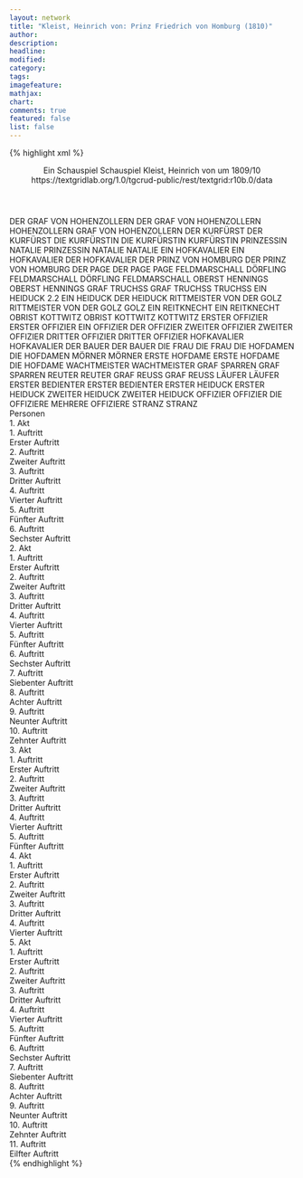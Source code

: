 ```yaml
---
layout: network
title: "Kleist, Heinrich von: Prinz Friedrich von Homburg (1810)"
author:
description:
headline:
modified:
category:
tags:
imagefeature:
mathjax:
chart:
comments: true
featured: false
list: false
---
```

{% highlight xml %}
<?xml-model href="https://raw.githubusercontent.com/DLiNa/project/master/rules/lina.rnc"?><?xml-model href="https://raw.githubusercontent.com/DLiNa/project/master/rules/lina.sch"?>
<play xmlns="http://lina.digital">
  <header>
    <title>Prinz Friedrich von Homburg</title>
    <subtitle>Ein Schauspiel</subtitle>
    <genretitle>Schauspiel</genretitle>
    <author>Kleist, Heinrich von</author>
    <date type="print" when="1821"/>
    <date type="premiere" when="1821"/>
    <date type="written" when="1810">um 1809/10</date>
    <source>https://textgridlab.org/1.0/tgcrud-public/rest/textgrid:r10b.0/data</source>
  </header>
  <personae>
    <character>
      <name>DER GRAF VON HOHENZOLLERN</name>
      <alias xml:id="der_graf_von_hohenzollern">
        <name>DER GRAF VON HOHENZOLLERN</name>
      </alias>
      <alias xml:id="hohenzollern">
        <name>HOHENZOLLERN</name>
      </alias>
      <alias xml:id="graf_von_hohenzollern">
        <name>GRAF VON HOHENZOLLERN</name>
      </alias>
    </character>
    <character>
      <name>DER KURFÜRST</name>
      <alias xml:id="der_kurfürst">
        <name>DER KURFÜRST</name>
      </alias>
    </character>
    <character>
      <name>DIE KURFÜRSTIN</name>
      <alias xml:id="die_kurfürstin">
        <name>DIE KURFÜRSTIN</name>
      </alias>
      <alias xml:id="kurfürstin">
        <name>KURFÜRSTIN</name>
      </alias>
    </character>
    <character>
      <name>PRINZESSIN NATALIE</name>
      <alias xml:id="prinzessin_natalie">
        <name>PRINZESSIN NATALIE</name>
      </alias>
      <alias xml:id="natalie">
        <name>NATALIE</name>
      </alias>
    </character>
    <character>
      <name>EIN HOFKAVALIER</name>
      <alias xml:id="ein_hofkavalier">
        <name>EIN HOFKAVALIER</name>
      </alias>
      <alias xml:id="der_hofkavalier">
        <name>DER HOFKAVALIER</name>
      </alias>
    </character>
    <character>
      <name>DER PRINZ VON HOMBURG</name>
      <alias xml:id="der_prinz_von_homburg">
        <name>DER PRINZ VON HOMBURG</name>
      </alias>
    </character>
    <character>
      <name>DER PAGE</name>
      <alias xml:id="der_page">
        <name>DER PAGE</name>
      </alias>
      <alias xml:id="page">
        <name>PAGE</name>
      </alias>
    </character>
    <character>
      <name>FELDMARSCHALL DÖRFLING</name>
      <alias xml:id="feldmarschall_dörfling">
        <name>FELDMARSCHALL DÖRFLING</name>
      </alias>
      <alias xml:id="feldmarschall">
        <name>FELDMARSCHALL</name>
      </alias>
    </character>
    <character>
      <name>OBERST HENNINGS</name>
      <alias xml:id="oberst_hennings">
        <name>OBERST HENNINGS</name>
      </alias>
    </character>
    <character>
      <name>GRAF TRUCHSS</name>
      <alias xml:id="graf_truchss">
        <name>GRAF TRUCHSS</name>
      </alias>
      <alias xml:id="truchss">
        <name>TRUCHSS</name>
      </alias>
    </character>
    <character>
      <name>EIN HEIDUCK 2.2</name>
      <alias xml:id="ein_heiduck">
        <name>EIN HEIDUCK</name>
      </alias>
      <alias xml:id="der_heiduck">
        <name>DER HEIDUCK</name>
      </alias>
    </character>
    <character>
      <name>RITTMEISTER VON DER GOLZ</name>
      <alias xml:id="rittmeister_von_der_golz">
        <name>RITTMEISTER VON DER GOLZ</name>
      </alias>
      <alias xml:id="golz">
        <name>GOLZ</name>
      </alias>
    </character>
    <character>
      <name>EIN REITKNECHT</name>
      <alias xml:id="ein_reitknecht">
        <name>EIN REITKNECHT</name>
      </alias>
    </character>
    <character>
      <name>OBRIST KOTTWITZ</name>
      <alias xml:id="obrist_kottwitz">
        <name>OBRIST KOTTWITZ</name>
      </alias>
      <alias xml:id="kottwitz">
        <name>KOTTWITZ</name>
      </alias>
    </character>
    <character>
      <name>ERSTER OFFIZIER</name>
      <alias xml:id="erster_offizier">
        <name>ERSTER OFFIZIER</name>
      </alias>
      <alias xml:id="ein_offizier">
        <name>EIN OFFIZIER</name>
      </alias>
      <alias xml:id="der_offizier">
        <name>DER OFFIZIER</name>
      </alias>
    </character>
    <character>
      <name>ZWEITER OFFIZIER</name>
      <alias xml:id="zweiter_offizier">
        <name>ZWEITER OFFIZIER</name>
      </alias>
    </character>
    <character>
      <name>DRITTER OFFIZIER</name>
      <alias xml:id="dritter_offizier">
        <name>DRITTER OFFIZIER</name>
      </alias>
    </character>
    <character>
      <name>HOFKAVALIER</name>
      <alias xml:id="hofkavalier">
        <name>HOFKAVALIER</name>
      </alias>
    </character>
    <character>
      <name>DER BAUER</name>
      <alias xml:id="der_bauer">
        <name>DER BAUER</name>
      </alias>
    </character>
    <character>
      <name>DIE FRAU</name>
      <alias xml:id="die_frau">
        <name>DIE FRAU</name>
      </alias>
    </character>
    <character>
      <name>DIE HOFDAMEN</name>
      <alias xml:id="die_hofdamen">
        <name>DIE HOFDAMEN</name>
      </alias>
    </character>
    <character>
      <name>MÖRNER</name>
      <alias xml:id="mörner">
        <name>MÖRNER</name>
      </alias>
    </character>
    <character>
      <name>ERSTE HOFDAME</name>
      <alias xml:id="erste_hofdame">
        <name>ERSTE HOFDAME</name>
      </alias>
      <alias xml:id="die_hofdame">
        <name>DIE HOFDAME</name>
      </alias>
    </character>
    <character>
      <name>WACHTMEISTER</name>
      <alias xml:id="wachtmeister">
        <name>WACHTMEISTER</name>
      </alias>
    </character>
    <character>
      <name>GRAF SPARREN</name>
      <alias xml:id="graf_sparren">
        <name>GRAF SPARREN</name>
      </alias>
    </character>
    <character>
      <name>REUTER</name>
      <alias xml:id="reuter">
        <name>REUTER</name>
      </alias>
    </character>
    <character>
      <name>GRAF REUSS</name>
      <alias xml:id="graf_reuss">
        <name>GRAF REUSS</name>
      </alias>
    </character>
    <character>
      <name>LÄUFER</name>
      <alias xml:id="läufer">
        <name>LÄUFER</name>
      </alias>
    </character>
    <character>
      <name>ERSTER BEDIENTER</name>
      <alias xml:id="erster_bedienter">
        <name>ERSTER BEDIENTER</name>
      </alias>
    </character>
    <character>
      <name>ERSTER HEIDUCK</name>
      <alias xml:id="erster_heiduck">
        <name>ERSTER HEIDUCK</name>
      </alias>
    </character>
    <character>
      <name>ZWEITER HEIDUCK</name>
      <alias xml:id="zweiter_heiduck">
        <name>ZWEITER HEIDUCK</name>
      </alias>
    </character>
    <character>
      <name>OFFIZIER</name>
      <alias xml:id="offizier">
        <name>OFFIZIER</name>
      </alias>
      <alias xml:id="die_offiziere">
        <name>DIE OFFIZIERE</name>
      </alias>
      <alias xml:id="mehrere_offiziere">
        <name>MEHRERE OFFIZIERE</name>
      </alias>
    </character>
    <character>
      <name>STRANZ</name>
      <alias xml:id="stranz">
        <name>STRANZ</name>
      </alias>
    </character>
  </personae>
  <text>
    <div>
      <head>Personen</head>
    </div>
    <div>
      <head>1. Akt</head>
      <div>
        <head>1. Auftritt</head>
        <div>
          <head>Erster Auftritt</head>
          <sp who="#der_graf_von_hohenzollern">
            <amount n="1" unit="speech_acts"/>
            <amount n="67" unit="words"/>
            <amount n="10" unit="lines"/>
            <amount n="408" unit="chars"/>
          </sp>
          <sp who="#der_kurfürst">
            <amount n="12" unit="speech_acts"/>
            <amount n="122" unit="words"/>
            <amount n="17" unit="lines"/>
            <amount n="615" unit="chars"/>
          </sp>
          <sp who="#hohenzollern">
            <amount n="15" unit="speech_acts"/>
            <amount n="350" unit="words"/>
            <amount n="48" unit="lines"/>
            <amount n="1865" unit="chars"/>
          </sp>
          <sp who="#die_kurfürstin">
            <amount n="3" unit="speech_acts"/>
            <amount n="27" unit="words"/>
            <amount n="4" unit="lines"/>
            <amount n="137" unit="chars"/>
          </sp>
          <sp who="#prinzessin_natalie">
            <amount n="1" unit="speech_acts"/>
            <amount n="5" unit="words"/>
            <amount n="1" unit="lines"/>
            <amount n="24" unit="chars"/>
          </sp>
          <sp who="#ein_hofkavalier">
            <amount n="1" unit="speech_acts"/>
            <amount n="4" unit="words"/>
            <amount n="1" unit="lines"/>
            <amount n="20" unit="chars"/>
          </sp>
          <sp who="#der_hofkavalier">
            <amount n="4" unit="speech_acts"/>
            <amount n="23" unit="words"/>
            <amount n="5" unit="lines"/>
            <amount n="129" unit="chars"/>
          </sp>
          <sp who="#der_prinz_von_homburg">
            <amount n="4" unit="speech_acts"/>
            <amount n="22" unit="words"/>
            <amount n="4" unit="lines"/>
            <amount n="128" unit="chars"/>
          </sp>
          <sp who="#natalie">
            <amount n="1" unit="speech_acts"/>
            <amount n="2" unit="words"/>
            <amount n="1" unit="lines"/>
            <amount n="11" unit="chars"/>
          </sp>
        </div>
      </div>
      <div>
        <head>2. Auftritt</head>
        <div>
          <head>Zweiter Auftritt</head>
          <sp who="#der_prinz_von_homburg">
            <amount n="1" unit="speech_acts"/>
          </sp>
        </div>
      </div>
      <div>
        <head>3. Auftritt</head>
        <div>
          <head>Dritter Auftritt</head>
          <sp who="#der_page">
            <amount n="1" unit="speech_acts"/>
            <amount n="10" unit="words"/>
            <amount n="1" unit="lines"/>
            <amount n="46" unit="chars"/>
          </sp>
          <sp who="#hohenzollern">
            <amount n="3" unit="speech_acts"/>
            <amount n="36" unit="words"/>
            <amount n="5" unit="lines"/>
            <amount n="186" unit="chars"/>
          </sp>
          <sp who="#page">
            <amount n="2" unit="speech_acts"/>
            <amount n="33" unit="words"/>
            <amount n="5" unit="lines"/>
            <amount n="174" unit="chars"/>
          </sp>
        </div>
      </div>
      <div>
        <head>4. Auftritt</head>
        <div>
          <head>Vierter Auftritt</head>
          <sp who="#hohenzollern">
            <amount n="29" unit="speech_acts"/>
            <amount n="443" unit="words"/>
            <amount n="66" unit="lines"/>
            <amount n="2341" unit="chars"/>
          </sp>
          <sp who="#der_prinz_von_homburg">
            <amount n="28" unit="speech_acts"/>
            <amount n="625" unit="words"/>
            <amount n="89" unit="lines"/>
            <amount n="3347" unit="chars"/>
          </sp>
        </div>
      </div>
      <div>
        <head>5. Auftritt</head>
        <div>
          <head>Fünfter Auftritt</head>
          <sp who="#der_kurfürst">
            <amount n="18" unit="speech_acts"/>
            <amount n="256" unit="words"/>
            <amount n="35" unit="lines"/>
            <amount n="1407" unit="chars"/>
          </sp>
          <sp who="#feldmarschall_dörfling">
            <amount n="1" unit="speech_acts"/>
            <amount n="69" unit="words"/>
            <amount n="9" unit="lines"/>
            <amount n="359" unit="chars"/>
          </sp>
          <sp who="#der_hofkavalier">
            <amount n="1" unit="speech_acts"/>
            <amount n="10" unit="words"/>
            <amount n="1" unit="lines"/>
            <amount n="49" unit="chars"/>
          </sp>
          <sp who="#die_kurfürstin">
            <amount n="6" unit="speech_acts"/>
            <amount n="49" unit="words"/>
            <amount n="7" unit="lines"/>
            <amount n="261" unit="chars"/>
          </sp>
          <sp who="#prinzessin_natalie">
            <amount n="2" unit="speech_acts"/>
            <amount n="12" unit="words"/>
            <amount n="2" unit="lines"/>
            <amount n="75" unit="chars"/>
          </sp>
          <sp who="#feldmarschall">
            <amount n="22" unit="speech_acts"/>
            <amount n="417" unit="words"/>
            <amount n="61" unit="lines"/>
            <amount n="2306" unit="chars"/>
          </sp>
          <sp who="#oberst_hennings">
            <amount n="1" unit="speech_acts"/>
            <amount n="1" unit="words"/>
            <amount n="1" unit="lines"/>
            <amount n="5" unit="chars"/>
          </sp>
          <sp who="#graf_truchss">
            <amount n="3" unit="speech_acts"/>
            <amount n="13" unit="words"/>
            <amount n="3" unit="lines"/>
            <amount n="70" unit="chars"/>
          </sp>
          <sp who="#ein_heiduck">
            <amount n="1" unit="speech_acts"/>
            <amount n="7" unit="words"/>
            <amount n="1" unit="lines"/>
            <amount n="41" unit="chars"/>
          </sp>
          <sp who="#der_heiduck">
            <amount n="1" unit="speech_acts"/>
            <amount n="8" unit="words"/>
            <amount n="1" unit="lines"/>
            <amount n="40" unit="chars"/>
          </sp>
          <sp who="#graf_von_hohenzollern">
            <amount n="2" unit="speech_acts"/>
            <amount n="2" unit="words"/>
            <amount n="2" unit="lines"/>
            <amount n="14" unit="chars"/>
          </sp>
          <sp who="#der_prinz_von_homburg">
            <amount n="18" unit="speech_acts"/>
            <amount n="95" unit="words"/>
            <amount n="19" unit="lines"/>
            <amount n="504" unit="chars"/>
          </sp>
          <sp who="#hohenzollern">
            <amount n="5" unit="speech_acts"/>
            <amount n="33" unit="words"/>
            <amount n="6" unit="lines"/>
            <amount n="167" unit="chars"/>
          </sp>
          <sp who="#rittmeister_von_der_golz">
            <amount n="10" unit="speech_acts"/>
            <amount n="74" unit="words"/>
            <amount n="12" unit="lines"/>
            <amount n="412" unit="chars"/>
          </sp>
          <sp who="#natalie">
            <amount n="5" unit="speech_acts"/>
            <amount n="22" unit="words"/>
            <amount n="5" unit="lines"/>
            <amount n="121" unit="chars"/>
          </sp>
          <sp who="#ein_hofkavalier">
            <amount n="1" unit="speech_acts"/>
            <amount n="1" unit="words"/>
            <amount n="1" unit="lines"/>
            <amount n="3" unit="chars"/>
          </sp>
          <sp who="#ein_reitknecht">
            <amount n="1" unit="speech_acts"/>
            <amount n="1" unit="words"/>
            <amount n="1" unit="lines"/>
            <amount n="5" unit="chars"/>
          </sp>
        </div>
      </div>
      <div>
        <head>6. Auftritt</head>
        <div>
          <head>Sechster Auftritt</head>
          <sp who="#der_prinz_von_homburg">
            <amount n="1" unit="speech_acts"/>
            <amount n="83" unit="words"/>
            <amount n="11" unit="lines"/>
            <amount n="459" unit="chars"/>
          </sp>
        </div>
      </div>
    </div>
    <div>
      <head>2. Akt</head>
      <div>
        <head>1. Auftritt</head>
        <div>
          <head>Erster Auftritt</head>
          <sp who="#obrist_kottwitz">
            <amount n="7" unit="speech_acts"/>
            <amount n="183" unit="words"/>
            <amount n="24" unit="lines"/>
            <amount n="959" unit="chars"/>
          </sp>
          <sp who="#hohenzollern #golz">
            <amount n="2" unit="speech_acts"/>
            <amount n="6" unit="words"/>
            <amount n="2" unit="lines"/>
            <amount n="31" unit="chars"/>
          </sp>
          <sp who="#hohenzollern">
            <amount n="4" unit="speech_acts"/>
            <amount n="59" unit="words"/>
            <amount n="9" unit="lines"/>
            <amount n="324" unit="chars"/>
          </sp>
          <sp who="#ein_offizier">
            <amount n="1" unit="speech_acts"/>
            <amount n="10" unit="words"/>
            <amount n="1" unit="lines"/>
            <amount n="46" unit="chars"/>
          </sp>
          <sp who="#golz">
            <amount n="2" unit="speech_acts"/>
            <amount n="24" unit="words"/>
            <amount n="3" unit="lines"/>
            <amount n="128" unit="chars"/>
          </sp>
          <sp who="#der_offizier">
            <amount n="1" unit="speech_acts"/>
            <amount n="8" unit="words"/>
            <amount n="1" unit="lines"/>
            <amount n="50" unit="chars"/>
          </sp>
        </div>
      </div>
      <div>
        <head>2. Auftritt</head>
        <div>
          <head>Zweiter Auftritt</head>
          <sp who="#obrist_kottwitz">
            <amount n="14" unit="speech_acts"/>
            <amount n="189" unit="words"/>
            <amount n="28" unit="lines"/>
            <amount n="1019" unit="chars"/>
          </sp>
          <sp who="#der_prinz_von_homburg">
            <amount n="18" unit="speech_acts"/>
            <amount n="235" unit="words"/>
            <amount n="35" unit="lines"/>
            <amount n="1264" unit="chars"/>
          </sp>
          <sp who="#hohenzollern">
            <amount n="12" unit="speech_acts"/>
            <amount n="148" unit="words"/>
            <amount n="22" unit="lines"/>
            <amount n="790" unit="chars"/>
          </sp>
          <sp who="#golz">
            <amount n="8" unit="speech_acts"/>
            <amount n="72" unit="words"/>
            <amount n="10" unit="lines"/>
            <amount n="397" unit="chars"/>
          </sp>
          <sp who="#erster_offizier">
            <amount n="8" unit="speech_acts"/>
            <amount n="59" unit="words"/>
            <amount n="10" unit="lines"/>
            <amount n="308" unit="chars"/>
          </sp>
          <sp who="#zweiter_offizier">
            <amount n="5" unit="speech_acts"/>
            <amount n="44" unit="words"/>
            <amount n="7" unit="lines"/>
            <amount n="239" unit="chars"/>
          </sp>
          <sp who="#dritter_offizier">
            <amount n="3" unit="speech_acts"/>
            <amount n="29" unit="words"/>
            <amount n="4" unit="lines"/>
            <amount n="158" unit="chars"/>
          </sp>
          <sp who="#kottwitz">
            <amount n="1" unit="speech_acts"/>
            <amount n="4" unit="words"/>
            <amount n="1" unit="lines"/>
            <amount n="23" unit="chars"/>
          </sp>
          <sp who="#obrist_kottwitz #der_prinz_von_homburg #hohenzollern #golz #erster_offizier #zweiter_offizier #dritter_offizier">
            <amount n="1" unit="speech_acts"/>
            <amount n="7" unit="words"/>
            <amount n="1" unit="lines"/>
            <amount n="46" unit="chars"/>
          </sp>
        </div>
      </div>
      <div>
        <head>3. Auftritt</head>
        <div>
          <head>Dritter Auftritt</head>
          <sp who="#hofkavalier">
            <amount n="3" unit="speech_acts"/>
            <amount n="82" unit="words"/>
            <amount n="11" unit="lines"/>
            <amount n="445" unit="chars"/>
          </sp>
          <sp who="#der_bauer">
            <amount n="1" unit="speech_acts"/>
            <amount n="4" unit="words"/>
            <amount n="1" unit="lines"/>
            <amount n="17" unit="chars"/>
          </sp>
          <sp who="#die_frau">
            <amount n="1" unit="speech_acts"/>
            <amount n="4" unit="words"/>
            <amount n="1" unit="lines"/>
            <amount n="21" unit="chars"/>
          </sp>
          <sp who="#der_bauer #die_frau">
            <amount n="1" unit="speech_acts"/>
            <amount n="5" unit="words"/>
            <amount n="1" unit="lines"/>
            <amount n="29" unit="chars"/>
          </sp>
        </div>
      </div>
      <div>
        <head>4. Auftritt</head>
        <div>
          <head>Vierter Auftritt</head>
          <sp who="#kurfürstin">
            <amount n="3" unit="speech_acts"/>
            <amount n="29" unit="words"/>
            <amount n="4" unit="lines"/>
            <amount n="156" unit="chars"/>
          </sp>
          <sp who="#natalie">
            <amount n="2" unit="speech_acts"/>
            <amount n="7" unit="words"/>
            <amount n="2" unit="lines"/>
            <amount n="36" unit="chars"/>
          </sp>
          <sp who="#die_hofdamen #erste_hofdame">
            <amount n="1" unit="speech_acts"/>
            <amount n="6" unit="words"/>
            <amount n="1" unit="lines"/>
            <amount n="29" unit="chars"/>
          </sp>
        </div>
      </div>
      <div>
        <head>5. Auftritt</head>
        <div>
          <head>Fünfter Auftritt</head>
          <sp who="#kurfürstin">
            <amount n="6" unit="speech_acts"/>
            <amount n="71" unit="words"/>
            <amount n="11" unit="lines"/>
            <amount n="404" unit="chars"/>
          </sp>
          <sp who="#mörner">
            <amount n="5" unit="speech_acts"/>
            <amount n="272" unit="words"/>
            <amount n="39" unit="lines"/>
            <amount n="1588" unit="chars"/>
          </sp>
          <sp who="#natalie">
            <amount n="3" unit="speech_acts"/>
            <amount n="15" unit="words"/>
            <amount n="4" unit="lines"/>
            <amount n="87" unit="chars"/>
          </sp>
          <sp who="#erste_hofdame">
            <amount n="2" unit="speech_acts"/>
            <amount n="8" unit="words"/>
            <amount n="2" unit="lines"/>
            <amount n="50" unit="chars"/>
          </sp>
        </div>
      </div>
      <div>
        <head>6. Auftritt</head>
        <div>
          <head>Sechster Auftritt</head>
          <sp who="#der_prinz_von_homburg">
            <amount n="9" unit="speech_acts"/>
            <amount n="203" unit="words"/>
            <amount n="30" unit="lines"/>
            <amount n="1094" unit="chars"/>
          </sp>
          <sp who="#natalie">
            <amount n="8" unit="speech_acts"/>
            <amount n="135" unit="words"/>
            <amount n="21" unit="lines"/>
            <amount n="776" unit="chars"/>
          </sp>
        </div>
      </div>
      <div>
        <head>7. Auftritt</head>
        <div>
          <head>Siebenter Auftritt</head>
          <sp who="#wachtmeister">
            <amount n="3" unit="speech_acts"/>
            <amount n="50" unit="words"/>
            <amount n="8" unit="lines"/>
            <amount n="285" unit="chars"/>
          </sp>
          <sp who="#der_prinz_von_homburg">
            <amount n="3" unit="speech_acts"/>
            <amount n="16" unit="words"/>
            <amount n="3" unit="lines"/>
            <amount n="83" unit="chars"/>
          </sp>
          <sp who="#natalie">
            <amount n="1" unit="speech_acts"/>
            <amount n="7" unit="words"/>
            <amount n="1" unit="lines"/>
            <amount n="41" unit="chars"/>
          </sp>
        </div>
      </div>
      <div>
        <head>8. Auftritt</head>
        <div>
          <head>Achter Auftritt</head>
          <sp who="#kurfürstin">
            <amount n="10" unit="speech_acts"/>
            <amount n="116" unit="words"/>
            <amount n="12" unit="lines"/>
            <amount n="636" unit="chars"/>
          </sp>
          <sp who="#natalie">
            <amount n="7" unit="speech_acts"/>
            <amount n="38" unit="words"/>
            <amount n="7" unit="lines"/>
            <amount n="210" unit="chars"/>
          </sp>
          <sp who="#wachtmeister">
            <amount n="1" unit="speech_acts"/>
            <amount n="4" unit="words"/>
            <amount n="1" unit="lines"/>
            <amount n="22" unit="chars"/>
          </sp>
          <sp who="#der_prinz_von_homburg">
            <amount n="13" unit="speech_acts"/>
            <amount n="188" unit="words"/>
            <amount n="26" unit="lines"/>
            <amount n="1010" unit="chars"/>
          </sp>
          <sp who="#graf_sparren">
            <amount n="6" unit="speech_acts"/>
            <amount n="407" unit="words"/>
            <amount n="53" unit="lines"/>
            <amount n="2265" unit="chars"/>
          </sp>
          <sp who="#die_hofdamen">
            <amount n="1" unit="speech_acts"/>
            <amount n="6" unit="words"/>
            <amount n="1" unit="lines"/>
            <amount n="24" unit="chars"/>
          </sp>
          <sp who="#erste_hofdame">
            <amount n="1" unit="speech_acts"/>
            <amount n="8" unit="words"/>
            <amount n="1" unit="lines"/>
            <amount n="44" unit="chars"/>
          </sp>
        </div>
      </div>
      <div>
        <head>9. Auftritt</head>
        <div>
          <head>Neunter Auftritt</head>
          <sp who="#der_kurfürst">
            <amount n="3" unit="speech_acts"/>
            <amount n="150" unit="words"/>
            <amount n="19" unit="lines"/>
            <amount n="795" unit="chars"/>
          </sp>
          <sp who="#graf_truchss">
            <amount n="2" unit="speech_acts"/>
            <amount n="41" unit="words"/>
            <amount n="6" unit="lines"/>
            <amount n="237" unit="chars"/>
          </sp>
        </div>
      </div>
      <div>
        <head>10. Auftritt</head>
        <div>
          <head>Zehnter Auftritt</head>
          <sp who="#feldmarschall_dörfling">
            <amount n="1" unit="speech_acts"/>
            <amount n="9" unit="words"/>
            <amount n="1" unit="lines"/>
            <amount n="49" unit="chars"/>
          </sp>
          <sp who="#der_kurfürst">
            <amount n="10" unit="speech_acts"/>
            <amount n="122" unit="words"/>
            <amount n="19" unit="lines"/>
            <amount n="656" unit="chars"/>
          </sp>
          <sp who="#der_prinz_von_homburg">
            <amount n="11" unit="speech_acts"/>
            <amount n="179" unit="words"/>
            <amount n="26" unit="lines"/>
            <amount n="996" unit="chars"/>
          </sp>
          <sp who="#graf_truchss">
            <amount n="2" unit="speech_acts"/>
            <amount n="6" unit="words"/>
            <amount n="2" unit="lines"/>
            <amount n="38" unit="chars"/>
          </sp>
          <sp who="#feldmarschall">
            <amount n="3" unit="speech_acts"/>
            <amount n="7" unit="words"/>
            <amount n="3" unit="lines"/>
            <amount n="38" unit="chars"/>
          </sp>
          <sp who="#obrist_kottwitz">
            <amount n="5" unit="speech_acts"/>
            <amount n="31" unit="words"/>
            <amount n="5" unit="lines"/>
            <amount n="139" unit="chars"/>
          </sp>
          <sp who="#ein_offizier">
            <amount n="1" unit="speech_acts"/>
            <amount n="5" unit="words"/>
            <amount n="1" unit="lines"/>
            <amount n="29" unit="chars"/>
          </sp>
          <sp who="#hohenzollern">
            <amount n="5" unit="speech_acts"/>
            <amount n="44" unit="words"/>
            <amount n="8" unit="lines"/>
            <amount n="240" unit="chars"/>
          </sp>
          <sp who="#golz">
            <amount n="4" unit="speech_acts"/>
            <amount n="21" unit="words"/>
            <amount n="4" unit="lines"/>
            <amount n="114" unit="chars"/>
          </sp>
        </div>
      </div>
    </div>
    <div>
      <head>3. Akt</head>
      <div>
        <head>1. Auftritt</head>
        <div>
          <head>Erster Auftritt</head>
          <sp who="#der_prinz_von_homburg">
            <amount n="36" unit="speech_acts"/>
            <amount n="733" unit="words"/>
            <amount n="105" unit="lines"/>
            <amount n="3944" unit="chars"/>
          </sp>
          <sp who="#hohenzollern">
            <amount n="35" unit="speech_acts"/>
            <amount n="460" unit="words"/>
            <amount n="72" unit="lines"/>
            <amount n="2501" unit="chars"/>
          </sp>
          <sp who="#reuter">
            <amount n="1" unit="speech_acts"/>
            <amount n="1" unit="words"/>
            <amount n="1" unit="lines"/>
            <amount n="5" unit="chars"/>
          </sp>
        </div>
      </div>
      <div>
        <head>2. Auftritt</head>
        <div>
          <head>Zweiter Auftritt</head>
          <sp who="#der_prinz_von_homburg">
            <amount n="4" unit="speech_acts"/>
            <amount n="47" unit="words"/>
            <amount n="7" unit="lines"/>
            <amount n="253" unit="chars"/>
          </sp>
          <sp who="#der_offizier">
            <amount n="2" unit="speech_acts"/>
            <amount n="32" unit="words"/>
            <amount n="4" unit="lines"/>
            <amount n="166" unit="chars"/>
          </sp>
          <sp who="#hohenzollern">
            <amount n="2" unit="speech_acts"/>
            <amount n="11" unit="words"/>
            <amount n="2" unit="lines"/>
            <amount n="63" unit="chars"/>
          </sp>
        </div>
      </div>
      <div>
        <head>3. Auftritt</head>
        <div>
          <head>Dritter Auftritt</head>
          <sp who="#die_kurfürstin">
            <amount n="1" unit="speech_acts"/>
            <amount n="49" unit="words"/>
            <amount n="6" unit="lines"/>
            <amount n="273" unit="chars"/>
          </sp>
        </div>
      </div>
      <div>
        <head>4. Auftritt</head>
        <div>
          <head>Vierter Auftritt</head>
          <sp who="#die_hofdame">
            <amount n="2" unit="speech_acts"/>
            <amount n="35" unit="words"/>
            <amount n="4" unit="lines"/>
            <amount n="174" unit="chars"/>
          </sp>
          <sp who="#kurfürstin">
            <amount n="4" unit="speech_acts"/>
            <amount n="17" unit="words"/>
            <amount n="4" unit="lines"/>
            <amount n="88" unit="chars"/>
          </sp>
          <sp who="#natalie">
            <amount n="2" unit="speech_acts"/>
            <amount n="8" unit="words"/>
            <amount n="2" unit="lines"/>
            <amount n="37" unit="chars"/>
          </sp>
        </div>
      </div>
      <div>
        <head>5. Auftritt</head>
        <div>
          <head>Fünfter Auftritt</head>
          <sp who="#der_prinz_von_homburg">
            <amount n="11" unit="speech_acts"/>
            <amount n="689" unit="words"/>
            <amount n="86" unit="lines"/>
            <amount n="3602" unit="chars"/>
          </sp>
          <sp who="#kurfürstin">
            <amount n="9" unit="speech_acts"/>
            <amount n="118" unit="words"/>
            <amount n="15" unit="lines"/>
            <amount n="603" unit="chars"/>
          </sp>
          <sp who="#natalie">
            <amount n="2" unit="speech_acts"/>
            <amount n="121" unit="words"/>
            <amount n="15" unit="lines"/>
            <amount n="639" unit="chars"/>
          </sp>
        </div>
      </div>
    </div>
    <div>
      <head>4. Akt</head>
      <div>
        <head>1. Auftritt</head>
        <div>
          <head>Erster Auftritt</head>
          <sp who="#natalie">
            <amount n="20" unit="speech_acts"/>
            <amount n="668" unit="words"/>
            <amount n="91" unit="lines"/>
            <amount n="3625" unit="chars"/>
          </sp>
          <sp who="#der_kurfürst">
            <amount n="20" unit="speech_acts"/>
            <amount n="366" unit="words"/>
            <amount n="49" unit="lines"/>
            <amount n="1884" unit="chars"/>
          </sp>
        </div>
      </div>
      <div>
        <head>2. Auftritt</head>
        <div>
          <head>Zweiter Auftritt</head>
          <sp who="#natalie">
            <amount n="14" unit="speech_acts"/>
            <amount n="334" unit="words"/>
            <amount n="44" unit="lines"/>
            <amount n="1905" unit="chars"/>
          </sp>
          <sp who="#graf_reuss">
            <amount n="12" unit="speech_acts"/>
            <amount n="254" unit="words"/>
            <amount n="34" unit="lines"/>
            <amount n="1384" unit="chars"/>
          </sp>
          <sp who="#ein_heiduck">
            <amount n="1" unit="speech_acts"/>
            <amount n="15" unit="words"/>
            <amount n="2" unit="lines"/>
            <amount n="83" unit="chars"/>
          </sp>
        </div>
      </div>
      <div>
        <head>3. Auftritt</head>
        <div>
          <head>Dritter Auftritt</head>
          <sp who="#der_prinz_von_homburg">
            <amount n="1" unit="speech_acts"/>
            <amount n="83" unit="words"/>
            <amount n="11" unit="lines"/>
            <amount n="468" unit="chars"/>
          </sp>
        </div>
      </div>
      <div>
        <head>4. Auftritt</head>
        <div>
          <head>Vierter Auftritt</head>
          <sp who="#läufer">
            <amount n="2" unit="speech_acts"/>
            <amount n="9" unit="words"/>
            <amount n="2" unit="lines"/>
            <amount n="62" unit="chars"/>
          </sp>
          <sp who="#der_prinz_von_homburg">
            <amount n="27" unit="speech_acts"/>
            <amount n="366" unit="words"/>
            <amount n="53" unit="lines"/>
            <amount n="1937" unit="chars"/>
          </sp>
          <sp who="#natalie">
            <amount n="27" unit="speech_acts"/>
            <amount n="417" unit="words"/>
            <amount n="63" unit="lines"/>
            <amount n="2268" unit="chars"/>
          </sp>
          <sp who="#graf_reuss">
            <amount n="1" unit="speech_acts"/>
            <amount n="1" unit="words"/>
            <amount n="1" unit="lines"/>
            <amount n="5" unit="chars"/>
          </sp>
        </div>
      </div>
    </div>
    <div>
      <head>5. Akt</head>
      <div>
        <head>1. Auftritt</head>
        <div>
          <head>Erster Auftritt</head>
          <sp who="#der_kurfürst">
            <amount n="7" unit="speech_acts"/>
            <amount n="57" unit="words"/>
            <amount n="10" unit="lines"/>
            <amount n="303" unit="chars"/>
          </sp>
          <sp who="#graf_truchss">
            <amount n="2" unit="speech_acts"/>
            <amount n="27" unit="words"/>
            <amount n="4" unit="lines"/>
            <amount n="162" unit="chars"/>
          </sp>
          <sp who="#hohenzollern">
            <amount n="3" unit="speech_acts"/>
            <amount n="22" unit="words"/>
            <amount n="4" unit="lines"/>
            <amount n="118" unit="chars"/>
          </sp>
          <sp who="#golz">
            <amount n="3" unit="speech_acts"/>
            <amount n="30" unit="words"/>
            <amount n="5" unit="lines"/>
            <amount n="165" unit="chars"/>
          </sp>
        </div>
      </div>
      <div>
        <head>2. Auftritt</head>
        <div>
          <head>Zweiter Auftritt</head>
          <sp who="#der_kurfürst">
            <amount n="3" unit="speech_acts"/>
            <amount n="130" unit="words"/>
            <amount n="16" unit="lines"/>
            <amount n="672" unit="chars"/>
          </sp>
          <sp who="#erster_bedienter">
            <amount n="1" unit="speech_acts"/>
            <amount n="3" unit="words"/>
            <amount n="1" unit="lines"/>
            <amount n="22" unit="chars"/>
          </sp>
        </div>
      </div>
      <div>
        <head>3. Auftritt</head>
        <div>
          <head>Dritter Auftritt</head>
          <sp who="#feldmarschall">
            <amount n="7" unit="speech_acts"/>
            <amount n="237" unit="words"/>
            <amount n="33" unit="lines"/>
            <amount n="1347" unit="chars"/>
          </sp>
          <sp who="#der_kurfürst">
            <amount n="6" unit="speech_acts"/>
            <amount n="114" unit="words"/>
            <amount n="16" unit="lines"/>
            <amount n="593" unit="chars"/>
          </sp>
        </div>
      </div>
      <div>
        <head>4. Auftritt</head>
        <div>
          <head>Vierter Auftritt</head>
          <sp who="#erster_heiduck">
            <amount n="1" unit="speech_acts"/>
            <amount n="11" unit="words"/>
            <amount n="2" unit="lines"/>
            <amount n="68" unit="chars"/>
          </sp>
          <sp who="#der_kurfürst">
            <amount n="3" unit="speech_acts"/>
            <amount n="39" unit="words"/>
            <amount n="6" unit="lines"/>
            <amount n="214" unit="chars"/>
          </sp>
          <sp who="#zweiter_heiduck">
            <amount n="2" unit="speech_acts"/>
            <amount n="21" unit="words"/>
            <amount n="3" unit="lines"/>
            <amount n="105" unit="chars"/>
          </sp>
        </div>
      </div>
      <div>
        <head>5. Auftritt</head>
        <div>
          <head>Fünfter Auftritt</head>
          <sp who="#obrist_kottwitz">
            <amount n="1" unit="speech_acts"/>
            <amount n="21" unit="words"/>
            <amount n="3" unit="lines"/>
            <amount n="111" unit="chars"/>
          </sp>
          <sp who="#der_kurfürst">
            <amount n="26" unit="speech_acts"/>
            <amount n="668" unit="words"/>
            <amount n="94" unit="lines"/>
            <amount n="3728" unit="chars"/>
          </sp>
          <sp who="#kottwitz">
            <amount n="17" unit="speech_acts"/>
            <amount n="601" unit="words"/>
            <amount n="79" unit="lines"/>
            <amount n="3188" unit="chars"/>
          </sp>
          <sp who="#oberst_hennings">
            <amount n="1" unit="speech_acts"/>
            <amount n="2" unit="words"/>
            <amount n="1" unit="lines"/>
            <amount n="11" unit="chars"/>
          </sp>
          <sp who="#graf_truchss">
            <amount n="1" unit="speech_acts"/>
            <amount n="3" unit="words"/>
            <amount n="1" unit="lines"/>
            <amount n="15" unit="chars"/>
          </sp>
          <sp who="#hohenzollern">
            <amount n="10" unit="speech_acts"/>
            <amount n="571" unit="words"/>
            <amount n="74" unit="lines"/>
            <amount n="3105" unit="chars"/>
          </sp>
          <sp who="#feldmarschall">
            <amount n="1" unit="speech_acts"/>
            <amount n="37" unit="words"/>
            <amount n="5" unit="lines"/>
            <amount n="215" unit="chars"/>
          </sp>
        </div>
      </div>
      <div>
        <head>6. Auftritt</head>
        <div>
          <head>Sechster Auftritt</head>
          <sp who="#der_offizier">
            <amount n="1" unit="speech_acts"/>
            <amount n="7" unit="words"/>
            <amount n="1" unit="lines"/>
            <amount n="47" unit="chars"/>
          </sp>
          <sp who="#der_kurfürst">
            <amount n="4" unit="speech_acts"/>
            <amount n="15" unit="words"/>
            <amount n="4" unit="lines"/>
            <amount n="90" unit="chars"/>
          </sp>
          <sp who="#offizier">
            <amount n="3" unit="speech_acts"/>
            <amount n="53" unit="words"/>
            <amount n="7" unit="lines"/>
            <amount n="252" unit="chars"/>
          </sp>
          <sp who="#graf_truchss">
            <amount n="1" unit="speech_acts"/>
            <amount n="9" unit="words"/>
            <amount n="1" unit="lines"/>
            <amount n="41" unit="chars"/>
          </sp>
        </div>
      </div>
      <div>
        <head>7. Auftritt</head>
        <div>
          <head>Siebenter Auftritt</head>
          <sp who="#der_kurfürst">
            <amount n="4" unit="speech_acts"/>
            <amount n="166" unit="words"/>
            <amount n="21" unit="lines"/>
            <amount n="925" unit="chars"/>
          </sp>
          <sp who="#der_prinz_von_homburg">
            <amount n="5" unit="speech_acts"/>
            <amount n="303" unit="words"/>
            <amount n="42" unit="lines"/>
            <amount n="1730" unit="chars"/>
          </sp>
          <sp who="#kottwitz">
            <amount n="3" unit="speech_acts"/>
            <amount n="23" unit="words"/>
            <amount n="3" unit="lines"/>
            <amount n="127" unit="chars"/>
          </sp>
          <sp who="#hohenzollern">
            <amount n="1" unit="speech_acts"/>
            <amount n="5" unit="words"/>
            <amount n="1" unit="lines"/>
            <amount n="19" unit="chars"/>
          </sp>
          <sp who="#graf_truchss">
            <amount n="2" unit="speech_acts"/>
            <amount n="10" unit="words"/>
            <amount n="2" unit="lines"/>
            <amount n="47" unit="chars"/>
          </sp>
          <sp who="#mehrere_offiziere">
            <amount n="1" unit="speech_acts"/>
            <amount n="10" unit="words"/>
            <amount n="1" unit="lines"/>
            <amount n="47" unit="chars"/>
          </sp>
        </div>
      </div>
      <div>
        <head>8. Auftritt</head>
        <div>
          <head>Achter Auftritt</head>
          <sp who="#natalie">
            <amount n="2" unit="speech_acts"/>
            <amount n="41" unit="words"/>
            <amount n="5" unit="lines"/>
            <amount n="207" unit="chars"/>
          </sp>
          <sp who="#der_prinz_von_homburg">
            <amount n="3" unit="speech_acts"/>
            <amount n="25" unit="words"/>
            <amount n="5" unit="lines"/>
            <amount n="139" unit="chars"/>
          </sp>
          <sp who="#graf_truchss">
            <amount n="1" unit="speech_acts"/>
            <amount n="4" unit="words"/>
            <amount n="1" unit="lines"/>
            <amount n="28" unit="chars"/>
          </sp>
          <sp who="#hohenzollern">
            <amount n="1" unit="speech_acts"/>
            <amount n="7" unit="words"/>
            <amount n="1" unit="lines"/>
            <amount n="32" unit="chars"/>
          </sp>
        </div>
      </div>
      <div>
        <head>9. Auftritt</head>
        <div>
          <head>Neunter Auftritt</head>
          <sp who="#feldmarschall">
            <amount n="1" unit="speech_acts"/>
            <amount n="9" unit="words"/>
            <amount n="1" unit="lines"/>
            <amount n="42" unit="chars"/>
          </sp>
          <sp who="#kottwitz">
            <amount n="2" unit="speech_acts"/>
            <amount n="40" unit="words"/>
            <amount n="6" unit="lines"/>
            <amount n="217" unit="chars"/>
          </sp>
          <sp who="#der_kurfürst">
            <amount n="3" unit="speech_acts"/>
            <amount n="103" unit="words"/>
            <amount n="14" unit="lines"/>
            <amount n="564" unit="chars"/>
          </sp>
          <sp who="#kottwitz #truchss">
            <amount n="1" unit="speech_acts"/>
            <amount n="7" unit="words"/>
            <amount n="1" unit="lines"/>
            <amount n="37" unit="chars"/>
          </sp>
        </div>
      </div>
      <div>
        <head>10. Auftritt</head>
        <div>
          <head>Zehnter Auftritt</head>
          <sp who="#der_prinz_von_homburg">
            <amount n="4" unit="speech_acts"/>
            <amount n="101" unit="words"/>
            <amount n="15" unit="lines"/>
            <amount n="561" unit="chars"/>
          </sp>
          <sp who="#stranz">
            <amount n="2" unit="speech_acts"/>
            <amount n="25" unit="words"/>
            <amount n="4" unit="lines"/>
            <amount n="125" unit="chars"/>
          </sp>
        </div>
      </div>
      <div>
        <head>11. Auftritt</head>
        <div>
          <head>Eilfter Auftritt</head>
          <sp who="#der_prinz_von_homburg">
            <amount n="4" unit="speech_acts"/>
            <amount n="22" unit="words"/>
            <amount n="4" unit="lines"/>
            <amount n="118" unit="chars"/>
          </sp>
          <sp who="#stranz">
            <amount n="3" unit="speech_acts"/>
            <amount n="35" unit="words"/>
            <amount n="5" unit="lines"/>
            <amount n="170" unit="chars"/>
          </sp>
          <sp who="#natalie">
            <amount n="1" unit="speech_acts"/>
            <amount n="6" unit="words"/>
            <amount n="1" unit="lines"/>
            <amount n="29" unit="chars"/>
          </sp>
          <sp who="#hohenzollern">
            <amount n="1" unit="speech_acts"/>
            <amount n="3" unit="words"/>
            <amount n="1" unit="lines"/>
            <amount n="9" unit="chars"/>
          </sp>
          <sp who="#der_kurfürst">
            <amount n="1" unit="speech_acts"/>
            <amount n="5" unit="words"/>
            <amount n="1" unit="lines"/>
            <amount n="36" unit="chars"/>
          </sp>
          <sp who="#kottwitz">
            <amount n="2" unit="speech_acts"/>
            <amount n="10" unit="words"/>
            <amount n="2" unit="lines"/>
            <amount n="54" unit="chars"/>
          </sp>
          <sp who="#die_offiziere">
            <amount n="1" unit="speech_acts"/>
            <amount n="3" unit="words"/>
            <amount n="1" unit="lines"/>
            <amount n="17" unit="chars"/>
          </sp>
          <sp who="#stranz #natalie #hohenzollern #der_kurfürst #kottwitz #die_offiziere #graf_truchss #feldmarschall">
            <amount n="2" unit="speech_acts"/>
            <amount n="13" unit="words"/>
            <amount n="2" unit="lines"/>
            <amount n="82" unit="chars"/>
          </sp>
          <sp who="#mehrere_offiziere">
            <amount n="1" unit="speech_acts"/>
            <amount n="4" unit="words"/>
            <amount n="1" unit="lines"/>
            <amount n="19" unit="chars"/>
          </sp>
          <sp who="#graf_truchss">
            <amount n="1" unit="speech_acts"/>
            <amount n="2" unit="words"/>
            <amount n="1" unit="lines"/>
            <amount n="13" unit="chars"/>
          </sp>
          <sp who="#feldmarschall">
            <amount n="1" unit="speech_acts"/>
            <amount n="4" unit="words"/>
            <amount n="1" unit="lines"/>
            <amount n="19" unit="chars"/>
          </sp>
        </div>
      </div>
    </div>
  </text>
</play>
{% endhighlight %}
